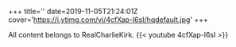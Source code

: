+++
title=''
date=2019-11-05T21:24:01Z
cover='https://i.ytimg.com/vi/4cfXap-l6sI/hqdefault.jpg'
+++

All content belongs to RealCharlieKirk.
{{< youtube 4cfXap-l6sI >}}
